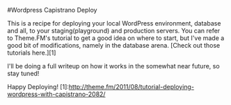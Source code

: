 #Wordpress Capistrano Deploy

This is a recipe for deploying your local WordPress environment, database and
all, to your staging(playground) and production servers. You can refer to
Theme.FM's tutorial to get a good idea on where to start, but I've made a good
bit of modifications, namely in the database arena. [Check out those tutorials
here.][1]

I'll be doing a full writeup on how it works in the somewhat near future, so stay
tuned!

Happy Deploying!
[1]:http://theme.fm/2011/08/tutorial-deploying-wordpress-with-capistrano-2082/
